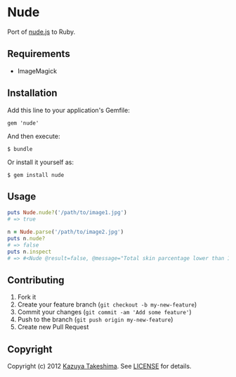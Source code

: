 # Nude

Port of [nude.js][nudejs] to Ruby.

[nudejs]: http://www.patrick-wied.at/static/nudejs/

## Requirements

* ImageMagick

## Installation

Add this line to your application's Gemfile:

    gem 'nude'

And then execute:

    $ bundle

Or install it yourself as:

    $ gem install nude

## Usage

```ruby
puts Nude.nude?('/path/to/image1.jpg')
# => true

n = Nude.parse('/path/to/image2.jpg')
puts n.nude?
# => false
puts n.inspect
# => #<Nude @result=false, @message="Total skin parcentage lower than 15 (10%)", @image=/path/to/image2.jpg JPEG 500x375 500x375+0+0 DirectClass 8-bit 108kb>
```

## Contributing

1. Fork it
2. Create your feature branch (`git checkout -b my-new-feature`)
3. Commit your changes (`git commit -am 'Add some feature'`)
4. Push to the branch (`git push origin my-new-feature`)
5. Create new Pull Request

## Copyright

Copyright (c) 2012 [Kazuya Takeshima](mailto:mail@mitukiii.jp). See [LICENSE][license] for details.

[license]: LICENSE.md
